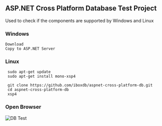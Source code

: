 ## ASP.NET Cross Platform Database Test Project
Used to check if the components are supported by Windows and Linux


### Windows
    Download
    Copy to ASP.NET Server
    
### Linux

```
 sudo apt-get update
 sudo apt-get install mono-xsp4
 
 git clone https://github.com/iboxdb/aspnet-cross-platform-db.git 
 cd aspnet-cross-platform-db
 xsp4
```

### Open Browser
![DB Test](https://github.com/iboxdb/aspnet-cross-platform-db/blob/master/Content/pic.png "DB Test")  
